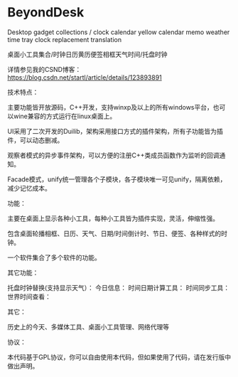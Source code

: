# BeyondDesk
Desktop gadget collections / clock calendar yellow calendar memo weather time tray clock replacement translation

桌面小工具集合/时钟日历黄历便签相框天气时间/托盘时钟

详情参见我的CSND博客：https://blog.csdn.net/startl/article/details/123893891

技术特点：

主要功能皆开放源码，C++开发，支持winxp及以上的所有windows平台，也可以wine兼容的方式运行在linux桌面上。

UI采用了二次开发的Duilib，架构采用接口方式的插件架构，所有子功能皆为插件，可以动态删减。

观察者模式的异步事件架构，可以方便的注册C++类成员函数作为监听的回调通知。

Facade模式，unify统一管理各个子模块，各子模块唯一可见unify，隔离依赖，减少记忆成本。

功能：

主要在桌面上显示各种小工具，每种小工具皆为插件实现，灵活，伸缩性强。

包含桌面轮播相框、日历、天气、日期/时间倒计时、节日、便签、各种样式的时钟。

一个软件集合了多个软件的功能。

其它功能：

托盘时钟替换(支持显示天气）：
今日信息：
时间日期计算工具：
时间同步工具：
世界时间查看：

其它：

历史上的今天、多媒体工具、桌面小工具管理、网络代理等

协议：

本代码基于GPL协议，你可以自由使用本代码，但如果使用了代码，请在发行版中做出声明。
